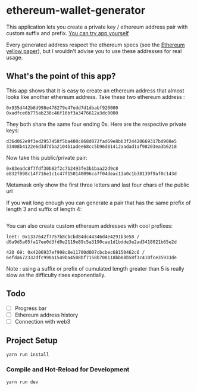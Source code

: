 # ethereum-wallet-generator

This application lets you create a private key / ethereum address pair with custom suffix and prefix. [You can try app yourself](https://seboran.github.io/ethereum-wallet-generator/)

Every generated address respect the ethereum specs (see the [Ethereum yellow paper](https://ethereum.github.io/yellowpaper/paper.pdf)), but I wouldn't advise you to use these addresses for real usage.

## What's the point of this app?

This app shows that it is easy to create an ethereum address that almost looks like another ethereum address. Take these two ethereum address :

```
0x935d442b8d998e478279e47edd7d1dbabf920000
0xadfce6b775ab236c46f16bf3a3476612a3dc0000
```

They both share the same four ending 0s. Here are the respective private keys:

```
d36d062e9f3ed2957458f5ba400c868d072fad69e8bb3f24420669317bd908e5
33408b4122e6d3d7dba2104b1adee68cc5b96d81412aadad1af98203ea3b6218
```

Now take this public/private pair:

```
0x83eadc8f7fdf30b82f2c7b2493fe3b1baa22d9c8
e832f898c14f716e1c1c47f150140096ca7f04deac11a0c1b38139f9af0c143d
```

Metamask only show the first three letters and last four chars of the public url

If you wait long enough you can generate a pair that has the same prefix of length 3 and suffix of length 4:

```

```

You can also create custom ethereum addresses with cool prefixes:

```
leet: 0x1337642f7757b8cbcbd84dc44346d4e4291b3e58 / d6a9d5a05fa17ee0d3fd0e2119e89c5a3190cae1d1bdde3e2ad3418021b65e2d

420 69: 0x4206937ef998c8e11700d007cbcbec68150462c6 / 6efda672332dfc990a1549ba4508bf7158b708118bb08b58f3c410fce35933de
```

Note : using a suffix or prefix of cumulated length greater than 5 is really slow as the difficulty rises exponentially.

## Todo

- [ ] Progress bar
- [ ] Ethereum address history
- [ ] Connection with web3

## Project Setup

```sh
yarn run install
```

### Compile and Hot-Reload for Development

```sh
yarn run dev
```
